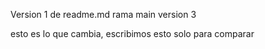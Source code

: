 Version 1 de readme.md
rama main 
version 3

esto es lo que cambia, escribimos esto solo para comparar

